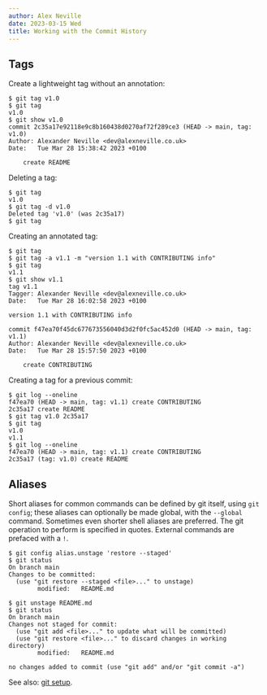 ```yaml
---
author: Alex Neville
date: 2023-03-15 Wed
title: Working with the Commit History
---
```


## Tags

Create a lightweight tag without an annotation:

```{.text}
$ git tag v1.0
$ git tag
v1.0
$ git show v1.0
commit 2c35a17e92118e9c8b160438d0270af72f289ce3 (HEAD -> main, tag: v1.0)
Author: Alexander Neville <dev@alexneville.co.uk>
Date:   Tue Mar 28 15:38:42 2023 +0100

    create README
```

Deleting a tag:

```{.text}
$ git tag
v1.0
$ git tag -d v1.0
Deleted tag 'v1.0' (was 2c35a17)
$ git tag
```

Creating an annotated tag:

```{.text}
$ git tag
$ git tag -a v1.1 -m "version 1.1 with CONTRIBUTING info"
$ git tag
v1.1
$ git show v1.1
tag v1.1
Tagger: Alexander Neville <dev@alexneville.co.uk>
Date:   Tue Mar 28 16:02:58 2023 +0100

version 1.1 with CONTRIBUTING info

commit f47ea70f45dc677673556040d3d2f0fc5ac452d0 (HEAD -> main, tag: v1.1)
Author: Alexander Neville <dev@alexneville.co.uk>
Date:   Tue Mar 28 15:57:50 2023 +0100

    create CONTRIBUTING
```

Creating a tag for a previous commit:

```{.text}
$ git log --oneline
f47ea70 (HEAD -> main, tag: v1.1) create CONTRIBUTING
2c35a17 create README
$ git tag v1.0 2c35a17
$ git tag
v1.0
v1.1
$ git log --oneline
f47ea70 (HEAD -> main, tag: v1.1) create CONTRIBUTING
2c35a17 (tag: v1.0) create README
```

## Aliases

Short aliases for common commands can be defined by git itself, using
`git config`; these aliases can optionally be made global, with the
`--global` command. Sometimes even shorter shell aliases are preferred.
The git operation to perform is specified in quotes. External commands
are prefaced with a `!`.

```{.text}
$ git config alias.unstage 'restore --staged'
$ git status
On branch main
Changes to be committed:
  (use "git restore --staged <file>..." to unstage)
        modified:   README.md

$ git unstage README.md
$ git status
On branch main
Changes not staged for commit:
  (use "git add <file>..." to update what will be committed)
  (use "git restore <file>..." to discard changes in working directory)
        modified:   README.md

no changes added to commit (use "git add" and/or "git commit -a")
```

See also: [git setup](introduction.org::*Setup).
